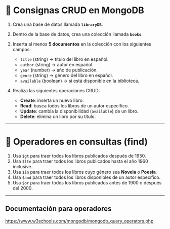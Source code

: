 # 📝 Consignas CRUD en MongoDB

1. Crea una base de datos llamada **`libraryDB`**.  

2. Dentro de la base de datos, crea una colección llamada **`books`**.  

3. Inserta al menos **5 documentos** en la colección con los siguientes campos:
   - `title` (string) → título del libro en español.  
   - `author` (string) → autor en español.  
   - `year` (number) → año de publicación.  
   - `genre` (string) → género del libro en español.  
   - `available` (boolean) → si está disponible en la biblioteca.  

4. Realiza las siguientes operaciones CRUD:  
   - **Create**: inserta un nuevo libro.  
   - **Read**: busca todos los libros de un autor específico.  
   - **Update**: cambia la disponibilidad (`available`) de un libro.  
   - **Delete**: elimina un libro por su título.  

---

# 🔎 Operadores en consultas (find)

1. Usa `$gt` para traer todos los libros publicados después de 1950.  
2. Usa `$lte` para traer todos los libros publicados hasta el año 1960 inclusive.  
3. Usa `$in` para traer todos los libros cuyo género sea **Novela** o **Poesía**.  
4. Usa `$and` para traer todos los libros disponibles de un autor específico.  
5. Usa `$or` para traer todos los libros publicados antes de 1900 o después del 2000.  

---

## Documentación para operadores
https://www.w3schools.com/mongodb/mongodb_query_operators.php